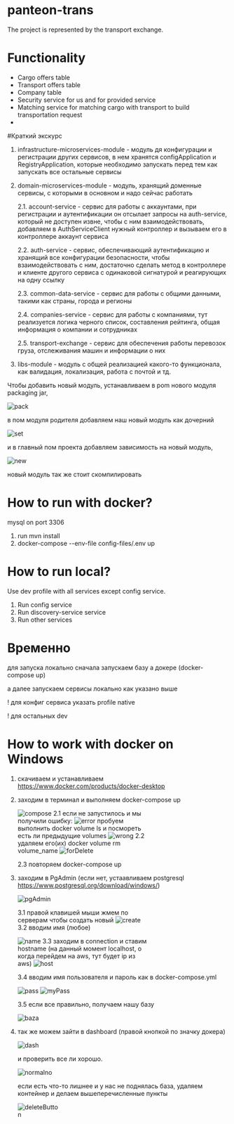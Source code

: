 # panteon-trans
The project is represented by the transport exchange.

# Functionality

* Cargo offers table
* Transport offers table
* Company table
* Security service for us and for provided service
* Matching service for matching cargo with transport to build transportation request
* 


#Краткий экскурс

1. infrastructure-microservices-module - модуль дя конфигурации и регистрации других сервисов, в нем хранятся configApplication
   и RegistryApplication, которые необходимо запускать перед тем как запускать все остальные сервисы
2. domain-microservices-module - модуль, хранящий доменные сервисы, с которыми в основном и надо сейчас работать
    
   2.1. account-service - сервис для работы с аккаунтами, при регистрации и аутентификации он отсылает запросы на auth-service, который не доступен извне,
чтобы с ним взаимодействовать, добавляем в AuthServiceClient нужный контроллер и вызываем его в контроллере аккаунт сервиса
  
    2.2. auth-service - сервис, обеспечивающий аутентификацию и хранящий все конфигурации безопасности, чтобы взаимодействовать с ним,
   достаточно сделать метод в контроллере и клиенте другого сервиса с одинаковой сигнатурой и реагирующих на одну ссылку 

    2.3. common-data-service - сервис для работы с общими данными, такими как страны, города и регионы

    2.4. companies-service - сервис для работы с компаниями, тут реализуется логика черного список, составления рейтинга,
общая информация о компании и сотрудниках

    2.5. transport-exchange - сервис для обеспечения работы перевозок груза, отслеживания машин и информации о них


3. libs-module - модуль с общей реализацией какого-то функционала, как валидация, локализация, работа с почтой и тд.

Чтобы добавить новый модуль, устанавливаем в pom нового модуля packaging jar,

![pack](images/img_14.png)

в пом модуля родителя добавляем наш новый модуль как дочерний

![set](images/img_15.png)

и в главный пом проекта добавляем зависимость на новый модуль,

![new](images/img_16.png)

новый модуль так же стоит скомпилировать


# How to run with docker?

mysql on port 3306

1. run mvn install
2. docker-compose --env-file config-files/.env up

# How to run local?

Use dev profile with all services except config service.

1. Run config service
2. Run discovery-service service
3. Run other services



# Временно
для запуска локально сначала запускаем базу а докере (docker-compose up)

а далее запускаем сервисы локально как указано выше

! для конфиг сервиса указать profile native

! для остальных dev

# How to work with docker on Windows

1. скачиваем и устанавливаем https://www.docker.com/products/docker-desktop
2. заходим в терминал и выполняем docker-compose up  
     <div style="width:300px">

    ![compose](images/img.png)
    2.1 если не запустилось и мы получили ошибку: ![error](images/img_10.png)
    пробуем выполнить docker volume ls и посмореть есть ли предыдущие volumes 
    ![wrong](images/img_1.png)
    2.2 удаляем его(их) docker volume rm volume_name 
    ![forDelete](images/img_2.png)
     
    2.3 повторяем docker-compose up
3. заходим в PgAdmin (если нет, устаавливаем postgresql https://www.postgresql.org/download/windows/)
    <div style="width:300px">

    ![pgAdmin](images/img_3.png)

    3.1 правой клавишей мыши жмем по серверам чтобы создать новый 
    ![create](images/img_4.png)
    3.2 вводим имя (любое)
   
    ![name](images/img_5.png)
    3.3 заходим в connection и ставим hostname (на данный момент localhost, о когда перейдем на aws, тут будет ip из aws)
    ![host](images/img_6.png)
   </div>
    3.4 вводим имя пользователя и пароль как в docker-compose.yml 
    <div style="width:300px">

    ![pass](images/img_7.png)
    ![myPass](images/img_8.png)
   </div>
    3.5 если все правильно, получаем нашу базу 
    <div style="width:800px">

    ![baza](images/img_9.png)
   </div>
4. так же можем зайти в dashboard  (правой кнопкой по значку докера)
   <div style="width:200px">

    ![dash](images/img_11.png) 
   </div>

   и проверить все ли хорошо.
    <div style="width:500px">

    ![normalno](images/img_12.png)
   </div>
    если есть что-то лишнее и у нас не поднялась база, удаляем контейнер и делаем вышеперечисленные пункты
    <div style="width:100px">
   
    ![deleteButton](images/img_13.png)
   </div>
   </div>
